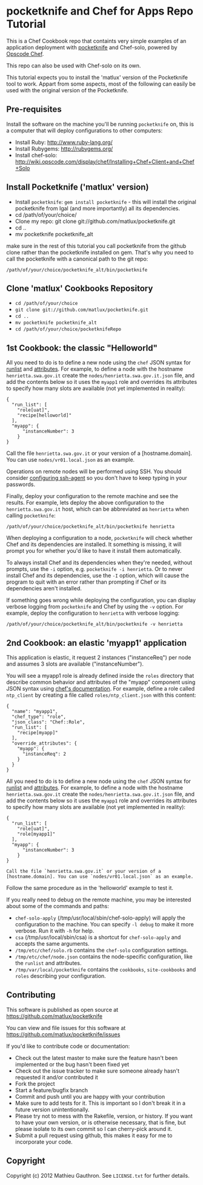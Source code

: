 pocketknife and Chef for Apps Repo Tutorial
===========================================

 This is a Chef Cookbook repo that containts very simple examples of an application deployment with [pocketknife](https://github.com/matlux/pocketknife) and Chef-solo, powered by [Opscode Chef](http://www.opscode.com/chef/).

This repo can also be used with Chef-solo on its own.

This tutorial expects you to install the 'matlux' version of the Pocketknife tool to work. Appart from some aspects, most of the following can easily be used with the original version of the Pocketknife.

Pre-requisites
--------------

Install the software on the machine you'll be running `pocketknife` on, this is a computer that will deploy configurations to other computers:

* Install Ruby: http://www.ruby-lang.org/
* Install Rubygems: http://rubygems.org/
* Install chef-solo: http://wiki.opscode.com/display/chef/Installing+Chef+Client+and+Chef+Solo

Install Pocketknife ('matlux' version)
--------------------------------------

* Install `pocketknife`: `gem install pocketknife` - this will install the original pocketknife from Igal (and more importantly) all its dependencies.
* cd /path/of/your/choice/
* Clone my repo: git clone git://github.com/matlux/pocketknife.git
* cd ..
* mv pocketknife pocketknife_alt

make sure in the rest of this tutorial you call pocketknife from the github clone rather than the pocketknife installed on gem. That's why you need to call the pocketknife with a canonical path to the git repo:

    /path/of/your/choice/pocketknife_alt/bin/pocketknife

Clone 'matlux' Cookbooks Repository
-----------------------------------

* `cd /path/of/your/choice`
* `git clone git://github.com/matlux/pocketknife.git`
* `cd ..`
* `mv pocketknife pocketknife_alt`
* `cd /path/of/your/choice/pocketknifeRepo`

1st Cookbook: the classic "Helloworld"
------------------------------------

All you need to do is to define a new node using the `chef` JSON syntax for [runlist](http://wiki.opscode.com/display/chef/Setting+the+run_list+in+JSON+during+run+time) and [attributes](http://wiki.opscode.com/display/chef/Attributes). For example, to define a node with the hostname `henrietta.swa.gov.it` create the `nodes/henrietta.swa.gov.it.json` file, and add the contents below so it uses the `myapp1` role and overrides its attributes to specify how many slots are available (not yet implemented in reality):

    {
      "run_list": [
        "role[uat]",
        "recipe[helloworld]"
      ],
      "myapp": {
          "instanceNumber": 3
        }
    }

Call the file `henrietta.swa.gov.it` or your version of a [hostname.domain]. You can use `nodes/vr01.local.json` as an example.
    

Operations on remote nodes will be performed using SSH. You should consider [configuring ssh-agent](http://mah.everybody.org/docs/ssh) so you don't have to keep typing in your passwords.

Finally, deploy your configuration to the remote machine and see the results. For example, lets deploy the above configuration to the `henrietta.swa.gov.it` host, which can be abbreviated as `henrietta` when calling `pocketknife`:

    /path/of/your/choice/pocketknife_alt/bin/pocketknife henrietta

When deploying a configuration to a node, `pocketknife` will check whether Chef and its dependencies are installed. It something is missing, it will prompt you for whether you'd like to have it install them automatically.

To always install Chef and its dependencies when they're needed, without prompts, use the `-i` option, e.g. `pocketknife -i henrietta`. Or to never install Chef and its dependencies, use the `-I` option, which will cause the program to quit with an error rather than prompting if Chef or its dependencies aren't installed.

If something goes wrong while deploying the configuration, you can display verbose logging from `pocketknife` and Chef by using the `-v` option. For example, deploy the configuration to `henrietta` with verbose logging:

    /path/of/your/choice/pocketknife_alt/bin/pocketknife -v henrietta


    

2nd Cookbook: an elastic 'myapp1' application
------------------------------------------

This application is elastic, it request 2 instances ("instanceReq") per node and assumes 3 slots are available ("instanceNumber").

You will see a myapp1 role is already defined inside the `roles` directory that describe common behavior and attributes of the "myapp" component using JSON syntax using [chef's documentation](http://wiki.opscode.com/display/chef/Roles#Roles-AsJSON). For example, define a role called `ntp_client` by creating a file called `roles/ntp_client.json` with this content:

    {
      "name": "myapp1",
      "chef_type": "role",
      "json_class": "Chef::Role",
      "run_list": [
        "recipe[myapp]"
      ],
      "override_attributes": {
        "myapp": {
          "instanceReq": 2
        }
      }
    }

All you need to do is to define a new node using the `chef` JSON syntax for [runlist](http://wiki.opscode.com/display/chef/Setting+the+run_list+in+JSON+during+run+time) and [attributes](http://wiki.opscode.com/display/chef/Attributes). For example, to define a node with the hostname `henrietta.swa.gov.it` create the `nodes/henrietta.swa.gov.it.json` file, and add the contents below so it uses the `myapp1` role and overrides its attributes to specify how many slots are available (not yet implemented in reality):

    {
      "run_list": [
        "role[uat]",
        "role[myapp1]"
      ],
      "myapp": {
          "instanceNumber": 3
        }
    }

    Call the file `henrietta.swa.gov.it` or your version of a [hostname.domain]. You can use `nodes/vr01.local.json` as an example.
    
 Follow the same procedure as in the 'helloworld' example to test it.

If you really need to debug on the remote machine, you may be interested about some of the commands and paths:

* `chef-solo-apply` (/tmp/usr/local/sbin/chef-solo-apply) will apply the configuration to the machine. You can specify `-l debug` to make it more verbose. Run it with `-h` for help.
* `csa` (/tmp/usr/local/sbin/csa) is a shortcut for `chef-solo-apply` and accepts the same arguments.
* `/tmp/etc/chef/solo.rb` contains the `chef-solo` configuration settings.
* `/tmp/etc/chef/node.json` contains the node-specific configuration, like the `runlist` and attributes.
* `/tmp/var/local/pocketknife` contains the `cookbooks`, `site-cookbooks` and `roles` describing your configuration.

Contributing
------------

This software is published as open source at https://github.com/matlux/pocketknife

You can view and file issues for this software at https://github.com/matlux/pocketknife/issues

If you'd like to contribute code or documentation:

* Check out the latest master to make sure the feature hasn't been implemented or the bug hasn't been fixed yet
* Check out the issue tracker to make sure someone already hasn't requested it and/or contributed it
* Fork the project
* Start a feature/bugfix branch
* Commit and push until you are happy with your contribution
* Make sure to add tests for it. This is important so I don't break it in a future version unintentionally.
* Please try not to mess with the Rakefile, version, or history. If you want to have your own version, or is otherwise necessary, that is fine, but please isolate to its own commit so I can cherry-pick around it.
* Submit a pull request using github, this makes it easy for me to incorporate your code.

Copyright
---------

Copyright (c) 2012 Mathieu Gauthron. See `LICENSE.txt` for further details.
